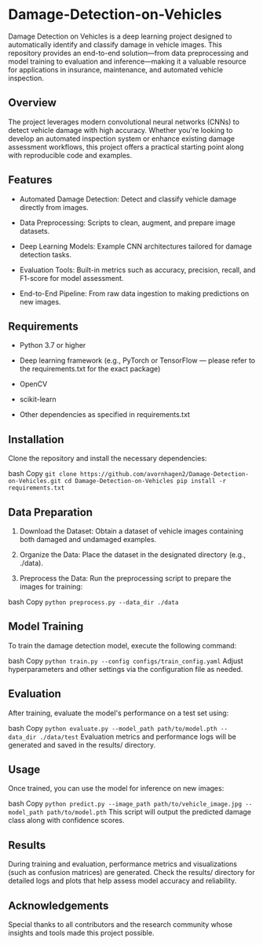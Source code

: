 # Damage-Detection-on-Vehicles
Damage Detection on Vehicles is a deep learning project designed to automatically identify and classify damage in vehicle images. This repository provides an end-to-end solution—from data preprocessing and model training to evaluation and inference—making it a valuable resource for applications in insurance, maintenance, and automated vehicle inspection.

## Overview
The project leverages modern convolutional neural networks (CNNs) to detect vehicle damage with high accuracy. Whether you're looking to develop an automated inspection system or enhance existing damage assessment workflows, this project offers a practical starting point along with reproducible code and examples.

## Features
- Automated Damage Detection: Detect and classify vehicle damage directly from images.

- Data Preprocessing: Scripts to clean, augment, and prepare image datasets.

- Deep Learning Models: Example CNN architectures tailored for damage detection tasks.

- Evaluation Tools: Built-in metrics such as accuracy, precision, recall, and F1-score for model assessment.

- End-to-End Pipeline: From raw data ingestion to making predictions on new images.

## Requirements
- Python 3.7 or higher

- Deep learning framework (e.g., PyTorch or TensorFlow — please refer to the requirements.txt for the exact package)

- OpenCV

- scikit-learn

- Other dependencies as specified in requirements.txt

## Installation
Clone the repository and install the necessary dependencies:

bash
Copy
`git clone https://github.com/avornhagen2/Damage-Detection-on-Vehicles.git
cd Damage-Detection-on-Vehicles
pip install -r requirements.txt`

## Data Preparation
1. Download the Dataset:
Obtain a dataset of vehicle images containing both damaged and undamaged examples.

2. Organize the Data:
Place the dataset in the designated directory (e.g., ./data).

3. Preprocess the Data:
Run the preprocessing script to prepare the images for training:

bash
Copy
`python preprocess.py --data_dir ./data`

## Model Training
To train the damage detection model, execute the following command:

bash
Copy
`python train.py --config configs/train_config.yaml`
Adjust hyperparameters and other settings via the configuration file as needed.

## Evaluation
After training, evaluate the model's performance on a test set using:

bash
Copy
`python evaluate.py --model_path path/to/model.pth --data_dir ./data/test`
Evaluation metrics and performance logs will be generated and saved in the results/ directory.

## Usage
Once trained, you can use the model for inference on new images:

bash
Copy
`python predict.py --image_path path/to/vehicle_image.jpg --model_path path/to/model.pth`
This script will output the predicted damage class along with confidence scores.

## Results
During training and evaluation, performance metrics and visualizations (such as confusion matrices) are generated. Check the results/ directory for detailed logs and plots that help assess model accuracy and reliability.

## Acknowledgements
Special thanks to all contributors and the research community whose insights and tools made this project possible.

